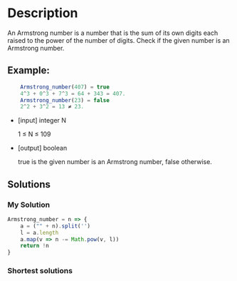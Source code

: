 # Description

An Armstrong number is a number that is the sum of its own digits each raised to the power of the number of digits. Check if the given number is an Armstrong number.

## Example:

```Javascript
    Armstrong_number(407) = true
    4^3 + 0^3 + 7^3 = 64 + 343 = 407.
    Armstrong_number(23) = false
    2^2 + 3^2 = 13 ≠ 23.
```

-   [input] integer N

    1 ≤ N ≤ 109

-   [output] boolean

    true is the given number is an Armstrong number, false otherwise.

## Solutions

### My Solution

```Javascript
Armstrong_number = n => {
	a = ("" + n).split('')
	l = a.length
	a.map(v => n -= Math.pow(v, l))
	return !n
}
```

### Shortest solutions
